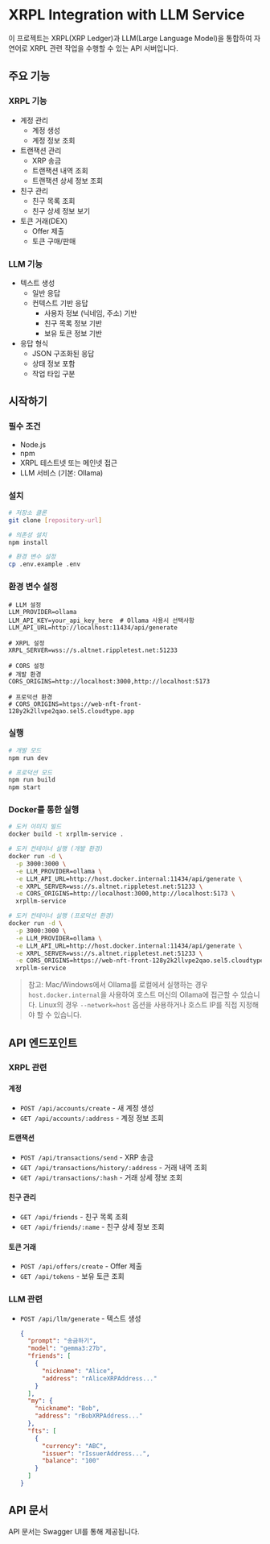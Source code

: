 # XRPL Integration with LLM Service

이 프로젝트는 XRPL(XRP Ledger)과 LLM(Large Language Model)을 통합하여 자연어로 XRPL 관련 작업을 수행할 수 있는 API 서버입니다.

## 주요 기능

### XRPL 기능
- 계정 관리
  - 계정 생성
  - 계정 정보 조회
- 트랜잭션 관리
  - XRP 송금
  - 트랜잭션 내역 조회
  - 트랜잭션 상세 정보 조회
- 친구 관리
  - 친구 목록 조회
  - 친구 상세 정보 보기
- 토큰 거래(DEX)
  - Offer 제출
  - 토큰 구매/판매

### LLM 기능
- 텍스트 생성
  - 일반 응답
  - 컨텍스트 기반 응답
    - 사용자 정보 (닉네임, 주소) 기반
    - 친구 목록 정보 기반
    - 보유 토큰 정보 기반
- 응답 형식
  - JSON 구조화된 응답
  - 상태 정보 포함
  - 작업 타입 구분

## 시작하기

### 필수 조건
- Node.js
- npm
- XRPL 테스트넷 또는 메인넷 접근
- LLM 서비스 (기본: Ollama)

### 설치

```bash
# 저장소 클론
git clone [repository-url]

# 의존성 설치
npm install

# 환경 변수 설정
cp .env.example .env
```

### 환경 변수 설정

```env
# LLM 설정
LLM_PROVIDER=ollama
LLM_API_KEY=your_api_key_here  # Ollama 사용시 선택사항
LLM_API_URL=http://localhost:11434/api/generate

# XRPL 설정
XRPL_SERVER=wss://s.altnet.rippletest.net:51233

# CORS 설정
# 개발 환경
CORS_ORIGINS=http://localhost:3000,http://localhost:5173

# 프로덕션 환경
# CORS_ORIGINS=https://web-nft-front-128y2k2llvpe2qao.sel5.cloudtype.app
```

### 실행

```bash
# 개발 모드
npm run dev

# 프로덕션 모드
npm run build
npm start
```

### Docker를 통한 실행

```bash
# 도커 이미지 빌드
docker build -t xrpllm-service .

# 도커 컨테이너 실행 (개발 환경)
docker run -d \
  -p 3000:3000 \
  -e LLM_PROVIDER=ollama \
  -e LLM_API_URL=http://host.docker.internal:11434/api/generate \
  -e XRPL_SERVER=wss://s.altnet.rippletest.net:51233 \
  -e CORS_ORIGINS=http://localhost:3000,http://localhost:5173 \
  xrpllm-service

# 도커 컨테이너 실행 (프로덕션 환경)
docker run -d \
  -p 3000:3000 \
  -e LLM_PROVIDER=ollama \
  -e LLM_API_URL=http://host.docker.internal:11434/api/generate \
  -e XRPL_SERVER=wss://s.altnet.rippletest.net:51233 \
  -e CORS_ORIGINS=https://web-nft-front-128y2k2llvpe2qao.sel5.cloudtype.app \
  xrpllm-service
```

> 참고: Mac/Windows에서 Ollama를 로컬에서 실행하는 경우 `host.docker.internal`을 사용하여 호스트 머신의 Ollama에 접근할 수 있습니다. Linux의 경우 `--network=host` 옵션을 사용하거나 호스트 IP를 직접 지정해야 할 수 있습니다.

## API 엔드포인트

### XRPL 관련

#### 계정
- `POST /api/accounts/create` - 새 계정 생성
- `GET /api/accounts/:address` - 계정 정보 조회

#### 트랜잭션
- `POST /api/transactions/send` - XRP 송금
- `GET /api/transactions/history/:address` - 거래 내역 조회
- `GET /api/transactions/:hash` - 거래 상세 정보 조회

#### 친구 관리
- `GET /api/friends` - 친구 목록 조회
- `GET /api/friends/:name` - 친구 상세 정보 조회

#### 토큰 거래
- `POST /api/offers/create` - Offer 제출
- `GET /api/tokens` - 보유 토큰 조회

### LLM 관련
- `POST /api/llm/generate` - 텍스트 생성
  ```json
  {
    "prompt": "송금하기",
    "model": "gemma3:27b",
    "friends": [
      {
        "nickname": "Alice",
        "address": "rAliceXRPAddress..."
      }
    ],
    "my": {
      "nickname": "Bob",
      "address": "rBobXRPAddress..."
    },
    "fts": [
      {
        "currency": "ABC",
        "issuer": "rIssuerAddress...",
        "balance": "100"
      }
    ]
  }
  ```

## API 문서
API 문서는 Swagger UI를 통해 제공됩니다.
```